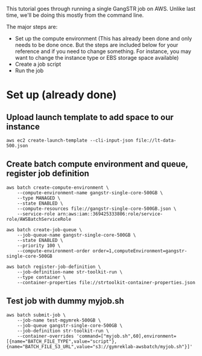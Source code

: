 This tutorial goes through running a single GangSTR job on AWS. Unlike last time, we'll be doing this mostly from the command line.

The major steps are:
* Set up the compute environment (This has already been done and only needs to be done once. But the steps are included below for your reference and if you need to change something. For instance, you may want to change the instance type or EBS storage space available)
* Create a job script
* Run the job

# Set up (already done)

## Upload launch template to add space to our instance
```
aws ec2 create-launch-template --cli-input-json file://lt-data-500.json
```

## Create batch compute environment and queue, register job definition
```
aws batch create-compute-environment \
    --compute-environment-name gangstr-single-core-500GB \
    --type MANAGED \
    --state ENABLED \
    --compute-resources file://gangstr-single-core-500GB.json \
    --service-role arn:aws:iam::369425333806:role/service-role/AWSBatchServiceRole
```

```
aws batch create-job-queue \
    --job-queue-name gangstr-single-core-500GB \
    --state ENABLED \
    --priority 100 \
    --compute-environment-order order=1,computeEnvironment=gangstr-single-core-500GB
```

```
aws batch register-job-definition \
    --job-definition-name str-toolkit-run \
    --type container \
    --container-properties file://strtoolkit-container-properties.json
```

## Test job with dummy myjob.sh
```
aws batch submit-job \
    --job-name test-mgymrek-500GB \
    --job-queue gangstr-single-core-500GB \
    --job-definition str-toolkit-run \
    --container-overrides 'command=["myjob.sh",60],environment=[{name="BATCH_FILE_TYPE",value="script"},{name="BATCH_FILE_S3_URL",value="s3://gymreklab-awsbatch/myjob.sh"}]'
```